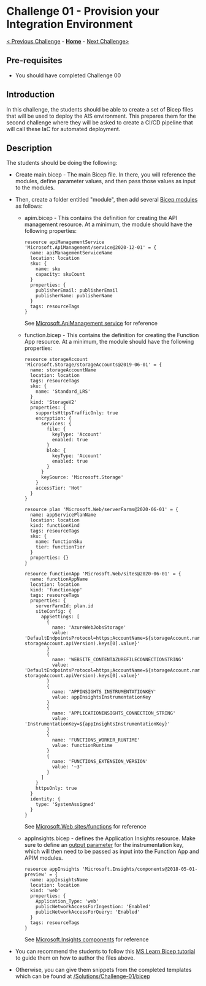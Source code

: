 # Challenge 01 - Provision your Integration Environment

[< Previous Challenge](./Challenge-00.md) - **[Home](../readme.md)** - [Next Challenge>](./Challenge-02.md)

## Pre-requisites

- You should have completed Challenge 00

## Introduction

In this challenge, the students should be able to create a set of Bicep files that will be used to deploy the AIS environment.  This prepares them for the second challenge where they will be asked to create a CI/CD pipeline that will call these IaC for automated deployment.


## Description
The students should be doing the following:
- Create main.bicep - The main Bicep file.  In there, you will reference the modules, define parameter values, and then pass those values as input to the modules.

- Then, create a folder entitled "module", then add several [Bicep modules](https://docs.microsoft.com/en-us/azure/azure-resource-manager/bicep/modules) as follows:
  - apim.bicep  - This contains the definition for creating the API management resource.  At a minimum, the module should have the following properties:

    ```
    resource apiManagementService 'Microsoft.ApiManagement/service@2020-12-01' = {
      name: apiManagementServiceName
      location: location
      sku: {
        name: sku
        capacity: skuCount
      }
      properties: {
        publisherEmail: publisherEmail
        publisherName: publisherName
      }
      tags: resourceTags
    }
    ```

    See [Microsoft.ApiManagement service](https://docs.microsoft.com/en-us/azure/templates/microsoft.apimanagement/service?tabs=bicep) for reference

  - function.bicep - This contains the definition for creating the Function App resource.  At a minimum, the module should have the following properties:

    ```
    resource storageAccount 'Microsoft.Storage/storageAccounts@2019-06-01' = {
      name: storageAccountName
      location: location
      tags: resourceTags
      sku: {
        name: 'Standard_LRS'
      }
      kind: 'StorageV2'
      properties: {
        supportsHttpsTrafficOnly: true
        encryption: {
          services: {
            file: {
              keyType: 'Account'
              enabled: true
            }
            blob: {
              keyType: 'Account'
              enabled: true
            }
          }
          keySource: 'Microsoft.Storage'
        }
        accessTier: 'Hot'
      }
    }

    resource plan 'Microsoft.Web/serverFarms@2020-06-01' = {
      name: appServicePlanName
      location: location
      kind: functionKind
      tags: resourceTags
      sku: {
        name: functionSku
        tier: functionTier
      }
      properties: {}
    }

    resource functionApp 'Microsoft.Web/sites@2020-06-01' = {
      name: functionAppName
      location: location
      kind: 'functionapp'
      tags: resourceTags
      properties: {
        serverFarmId: plan.id
        siteConfig: {
          appSettings: [
            {
              name: 'AzureWebJobsStorage'
              value: 'DefaultEndpointsProtocol=https;AccountName=${storageAccount.name};EndpointSuffix=${environment().suffixes.storage};AccountKey=${listKeys(storageAccount.id, storageAccount.apiVersion).keys[0].value}'
            }
            {
              name: 'WEBSITE_CONTENTAZUREFILECONNECTIONSTRING'
              value: 'DefaultEndpointsProtocol=https;AccountName=${storageAccount.name};EndpointSuffix=${environment().suffixes.storage};AccountKey=${listKeys(storageAccount.id, storageAccount.apiVersion).keys[0].value}'
            }
            {
              name: 'APPINSIGHTS_INSTRUMENTATIONKEY'
              value: appInsightsInstrumentationKey
            }
            {
              name: 'APPLICATIONINSIGHTS_CONNECTION_STRING'
              value: 'InstrumentationKey=${appInsightsInstrumentationKey}'
            }
            {
              name: 'FUNCTIONS_WORKER_RUNTIME'
              value: functionRuntime
            }
            {
              name: 'FUNCTIONS_EXTENSION_VERSION'
              value: '~3'
            }
          ]
        }
        httpsOnly: true
      }
      identity: {
        type: 'SystemAssigned'
      }  
    }
    ```

    See [Microsoft.Web sites/functions](https://docs.microsoft.com/en-us/azure/templates/microsoft.web/sites/functions?tabs=bicep) for reference

  - appInsights.bicep - defines the Application Insights resource. Make sure to define an [output parameter](https://docs.microsoft.com/en-us/azure/azure-resource-manager/bicep/outputs?tabs=azure-powershell) for the instrumentation key, which will then need to be passed as input into the Function App and APIM modules. 

    ```
    resource appInsights 'Microsoft.Insights/components@2018-05-01-preview' = {
      name: appInsightsName
      location: location
      kind: 'web'
      properties: {
        Application_Type: 'web'
        publicNetworkAccessForIngestion: 'Enabled'
        publicNetworkAccessForQuery: 'Enabled'
      }
      tags: resourceTags
    }
    ```

    See [Microsoft.Insights components](https://docs.microsoft.com/en-us/azure/templates/microsoft.insights/components?tabs=bicep) for reference

- You can recommend the students to follow this [MS Learn Bicep tutorial](https://docs.microsoft.com/en-us/learn/modules/build-first-bicep-template/8-exercise-refactor-template-modules?pivots=cli) to guide them on how to author the files above.

- Otherwise, you can give them snippets from the completed templates which can be found at [/Solutions/Challenge-01/bicep](./Solutions/Challenge-01/bicep)

